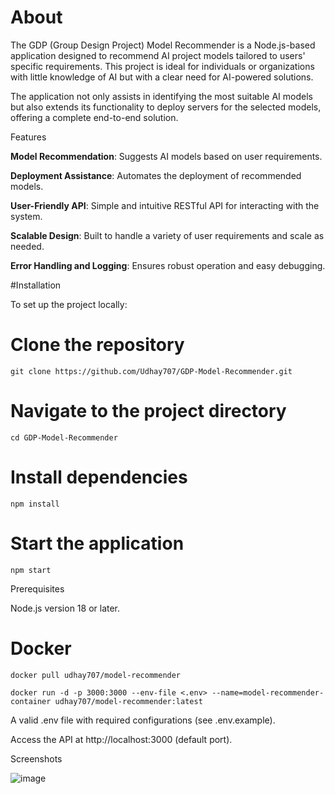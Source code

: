 # About

The GDP (Group Design Project) Model Recommender is a Node.js-based application designed to recommend AI project models tailored to users' specific requirements. This project is ideal for individuals or organizations with little knowledge of AI but with a clear need for AI-powered solutions.

The application not only assists in identifying the most suitable AI models but also extends its functionality to deploy servers for the selected models, offering a complete end-to-end solution.

Features

**Model Recommendation**: Suggests AI models based on user requirements.

**Deployment Assistance**: Automates the deployment of recommended models.

**User-Friendly API**: Simple and intuitive RESTful API for interacting with the system.

**Scalable Design**: Built to handle a variety of user requirements and scale as needed.

**Error Handling and Logging**: Ensures robust operation and easy debugging.

#Installation

To set up the project locally:

# Clone the repository
`git clone https://github.com/Udhay707/GDP-Model-Recommender.git`

# Navigate to the project directory
`cd GDP-Model-Recommender`

# Install dependencies
`npm install`

# Start the application
`npm start`

Prerequisites

Node.js version 18 or later.

# Docker
`docker pull udhay707/model-recommender`

`docker run -d -p 3000:3000 --env-file <.env> --name=model-recommender-container udhay707/model-recommender:latest`

A valid .env file with required configurations (see .env.example).



Access the API at http://localhost:3000 (default port).

Screenshots

![image](https://github.com/user-attachments/assets/19bb8c35-2c30-49b4-b10e-7d02043bddf9)

